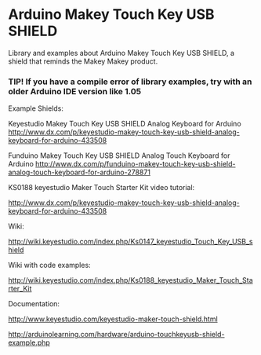 # Arduino Makey Touch Key USB SHIELD
Library and examples about Arduino Makey Touch Key USB SHIELD, a shield that reminds the Makey Makey product. 

### TIP! **If you have a compile error of library examples, try with an older Arduino IDE version like 1.05**

Example Shields:

Keyestudio Makey Touch Key USB SHIELD Analog Keyboard for Arduino
http://www.dx.com/p/keyestudio-makey-touch-key-usb-shield-analog-keyboard-for-arduino-433508

Funduino Makey Touch Key USB SHIELD Analog Touch Keyboard for Arduino
http://www.dx.com/p/funduino-makey-touch-key-usb-shield-analog-touch-keyboard-for-arduino-278871

KS0188 keyestudio Maker Touch Starter Kit video tutorial:

http://www.dx.com/p/keyestudio-makey-touch-key-usb-shield-analog-keyboard-for-arduino-433508


Wiki:

http://wiki.keyestudio.com/index.php/Ks0147_keyestudio_Touch_Key_USB_shield

Wiki with code examples:

http://wiki.keyestudio.com/index.php/Ks0188_keyestudio_Maker_Touch_Starter_Kit

Documentation:

http://www.keyestudio.com/keyestudio-maker-touch-shield.html

http://arduinolearning.com/hardware/arduino-touchkeyusb-shield-example.php
